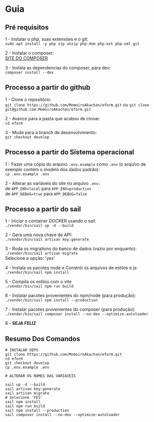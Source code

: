 # Guia

## Pré requisitos
1 - Instalar o php, suas extensões e o git:  
`sudo apt install -y php zip unzip php-dom php-ext php-xml git`

2 - Instalar o composer:  
[SITE DO COMPOSER](https://getcomposer.org/download/)

3 - Instala as dependencias do composer, para dev:  
`composer install --dev`

## Processo a partir do github
1 - Clone o repositório:  
    `git clone https://github.com/MomoiroAkachan/eform.git` ou `git clone git@github.com:MomoiroAkachan/eform.git`  
    
2 - Avance para a pasta que acabou de clonar:  
    `cd eform`  
    
3 - Mude para a branch de desenvolvimento:  
    `git checkout develop`  

## Processo a partir do Sistema operacional
1 - Fazer uma cópia do arquivo `.env.example` como `.env` (o arquivo de exemplo contém o modelo dos dados padrão):  
`cp .env.example .env`  

2 - Alterar as variáveis do site no arquivo `.env`:  
de `APP_ENV=local` para `APP_ENV=production`  
de `APP_DEBUG=true` para `APP_DEBUG=false`

## Processo a partir do sail
1 - Iniciar o container DOCKER usando o sail:  
    `./vendor/bin/sail up -d --build`

2 - Gera uma nova chave de API:  
    `./vendor/bin/sail artisan key:generate`

3 - Roda os migrations do banco de dados (vazio por enquanto):  
    `./vendor/bin/sail artisan migrate`  
    Selecione a opção: 'yes'
    
4 - Instala os pacotes node e Constrói os arquivos de estilos e js:  
    `./vendor/bin/sail npm install`
    
5 - Compila os estilos com o vite  
    `./vendor/bin/sail npm run build`

6 - Instalar pacotes provenientes do npm/node (para produção):  
    `./vendor/bin/sail npm install --production`

7 - Instalar pacotes provenientes do composer (para produção):  
    `./vendor/bin/sail composer install --no-dev --optimize-autoloader`

8 - **SEJA FELIZ**

## **Resumo Dos Comandos**
```
# INSTALAR DEPS
git clone https://github.com/MomoiroAkachan/eform.git
cd eform
git checkout develop
cp .env.example .env

# ALTERAR OS NOMES DAS VARIAVEIS

sail up -d --build
sail artisan key:generate
sail artisan migrate
# Selecione 'YES'
sail npm install
sail npm run build
sail npm install --production
sail composer install --no-dev --optimize-autoloader
```
